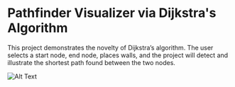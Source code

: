 # Pathfinder Visualizer via Dijkstra's Algorithm

This project demonstrates the novelty of Dijkstra’s algorithm.
The user selects a start node, end node, places walls, and the project will detect and illustrate the shortest path found between the two nodes.

![Alt Text]([https://raw.github.com/ryanmaxwell/iArrived/master/Screenshots/Settings.png](https://github.com/harrisk8/pathfinder/blob/master/public/Pathfinder1.jpgraw=true))
